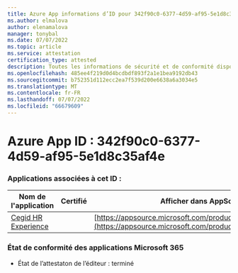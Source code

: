 ```yaml
---
title: Azure App informations d’ID pour 342f90c0-6377-4d59-af95-5e1d8c35af4e
ms.author: elmalova
author: elenamalova
manager: tonybal
ms.date: 07/07/2022
ms.topic: article
ms.service: attestation
certification_type: attested
description: Toutes les informations de sécurité et de conformité disponibles pour 342f90c0-6377-4d59-af95-5e1d8c35af4e.
ms.openlocfilehash: 485ee4f219d0d4bcdbdf893f2a1e1bea9192db43
ms.sourcegitcommit: b752351d112ecc2ea7f539d200e6638a6a3034e5
ms.translationtype: MT
ms.contentlocale: fr-FR
ms.lasthandoff: 07/07/2022
ms.locfileid: "66679609"
---
```

# <a name="azure-app-id-342f90c0-6377-4d59-af95-5e1d8c35af4e"></a>Azure App ID : 342f90c0-6377-4d59-af95-5e1d8c35af4e


### <a name="apps-associated-with-this-id"></a>Applications associées à cet ID :
| **Nom de l'application** | **Certifié** | **Afficher dans AppSource** |
|--------------|---------------|-----------------------|
| [Cegid HR Experience](../forward/WA200004302.md) |  | [https://appsource.microsoft.com/product/office/WA200004302](https://appsource.microsoft.com/product/office/WA200004302) |

### <a name="microsoft-365-app-compliance-status"></a>État de conformité des applications Microsoft 365
- État de l’attestaton de l’éditeur : terminé

